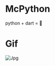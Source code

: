 # McPython
python + dart = 💙
# Gif

![Jpg](https://github.com/ZakatKnowledge/McPython/blob/master/McPython.gif "Gif")
